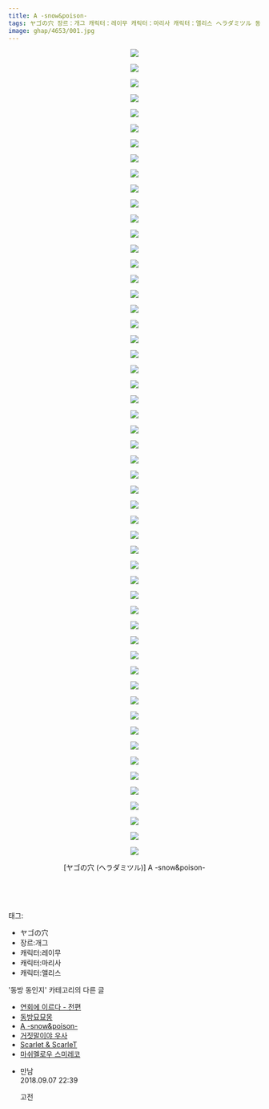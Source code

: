 ```yaml
---
title: A -snow&poison-
tags: ヤゴの穴 장르：개그 캐릭터：레이무 캐릭터：마리사 캐릭터：앨리스 ヘラダミツル 동방_동인지
image: ghap/4653/001.jpg
---
```

<div class="article">
<p style="text-align: center; clear: none; float: none;"><img src="{{ site.nasurl }}/ghap/4653/001.jpg"/></p>
<p style="text-align: center; clear: none; float: none;"><img src="{{ site.nasurl }}/ghap/4653/002.jpg"/></p>
<p style="text-align: center; clear: none; float: none;"><img src="{{ site.nasurl }}/ghap/4653/003.jpg"/></p>
<p style="text-align: center; clear: none; float: none;"><img src="{{ site.nasurl }}/ghap/4653/004.jpg"/></p>
<p style="text-align: center; clear: none; float: none;"><img src="{{ site.nasurl }}/ghap/4653/005.jpg"/></p>
<p style="text-align: center; clear: none; float: none;"><img src="{{ site.nasurl }}/ghap/4653/006.jpg"/></p>
<p style="text-align: center; clear: none; float: none;"><img src="{{ site.nasurl }}/ghap/4653/007.jpg"/></p>
<p style="text-align: center; clear: none; float: none;"><img src="{{ site.nasurl }}/ghap/4653/008.jpg"/></p>
<p style="text-align: center; clear: none; float: none;"><img src="{{ site.nasurl }}/ghap/4653/009.jpg"/></p>
<p style="text-align: center; clear: none; float: none;"><img src="{{ site.nasurl }}/ghap/4653/010.jpg"/></p>
<p style="text-align: center; clear: none; float: none;"><img src="{{ site.nasurl }}/ghap/4653/011.jpg"/></p>
<p style="text-align: center; clear: none; float: none;"><img src="{{ site.nasurl }}/ghap/4653/012.jpg"/></p>
<p style="text-align: center; clear: none; float: none;"><img src="{{ site.nasurl }}/ghap/4653/013.jpg"/></p>
<p style="text-align: center; clear: none; float: none;"><img src="{{ site.nasurl }}/ghap/4653/014.jpg"/></p>
<p style="text-align: center; clear: none; float: none;"><img src="{{ site.nasurl }}/ghap/4653/015.jpg"/></p>
<p style="text-align: center; clear: none; float: none;"><img src="{{ site.nasurl }}/ghap/4653/016.jpg"/></p>
<p style="text-align: center; clear: none; float: none;"><img src="{{ site.nasurl }}/ghap/4653/017.jpg"/></p>
<p style="text-align: center; clear: none; float: none;"><img src="{{ site.nasurl }}/ghap/4653/018.jpg"/></p>
<p style="text-align: center; clear: none; float: none;"><img src="{{ site.nasurl }}/ghap/4653/019.jpg"/></p>
<p style="text-align: center; clear: none; float: none;"><img src="{{ site.nasurl }}/ghap/4653/020.jpg"/></p>
<p style="text-align: center; clear: none; float: none;"><img src="{{ site.nasurl }}/ghap/4653/021.jpg"/></p>
<p style="text-align: center; clear: none; float: none;"><img src="{{ site.nasurl }}/ghap/4653/022.jpg"/></p>
<p style="text-align: center; clear: none; float: none;"><img src="{{ site.nasurl }}/ghap/4653/023.jpg"/></p>
<p style="text-align: center; clear: none; float: none;"><img src="{{ site.nasurl }}/ghap/4653/024.jpg"/></p>
<p style="text-align: center; clear: none; float: none;"><img src="{{ site.nasurl }}/ghap/4653/025.jpg"/></p>
<p style="text-align: center; clear: none; float: none;"><img src="{{ site.nasurl }}/ghap/4653/026.jpg"/></p>
<p style="text-align: center; clear: none; float: none;"><img src="{{ site.nasurl }}/ghap/4653/027.jpg"/></p>
<p style="text-align: center; clear: none; float: none;"><img src="{{ site.nasurl }}/ghap/4653/028.jpg"/></p>
<p style="text-align: center; clear: none; float: none;"><img src="{{ site.nasurl }}/ghap/4653/029.jpg"/></p>
<p style="text-align: center; clear: none; float: none;"><img src="{{ site.nasurl }}/ghap/4653/030.jpg"/></p>
<p style="text-align: center; clear: none; float: none;"><img src="{{ site.nasurl }}/ghap/4653/031.jpg"/></p>
<p style="text-align: center; clear: none; float: none;"><img src="{{ site.nasurl }}/ghap/4653/032.jpg"/></p>
<p style="text-align: center; clear: none; float: none;"><img src="{{ site.nasurl }}/ghap/4653/033.jpg"/></p>
<p style="text-align: center; clear: none; float: none;"><img src="{{ site.nasurl }}/ghap/4653/034.jpg"/></p>
<p style="text-align: center; clear: none; float: none;"><img src="{{ site.nasurl }}/ghap/4653/035.jpg"/></p>
<p style="text-align: center; clear: none; float: none;"><img src="{{ site.nasurl }}/ghap/4653/036.jpg"/></p>
<p style="text-align: center; clear: none; float: none;"><img src="{{ site.nasurl }}/ghap/4653/037.jpg"/></p>
<p style="text-align: center; clear: none; float: none;"><img src="{{ site.nasurl }}/ghap/4653/038.jpg"/></p>
<p style="text-align: center; clear: none; float: none;"><img src="{{ site.nasurl }}/ghap/4653/039.jpg"/></p>
<p style="text-align: center; clear: none; float: none;"><img src="{{ site.nasurl }}/ghap/4653/040.jpg"/></p>
<p style="text-align: center; clear: none; float: none;"><img src="{{ site.nasurl }}/ghap/4653/041.jpg"/></p>
<p style="text-align: center; clear: none; float: none;"><img src="{{ site.nasurl }}/ghap/4653/042.jpg"/></p>
<p style="text-align: center; clear: none; float: none;"><img src="{{ site.nasurl }}/ghap/4653/043.jpg"/></p>
<p style="text-align: center; clear: none; float: none;"><img src="{{ site.nasurl }}/ghap/4653/044.jpg"/></p>
<p style="text-align: center; clear: none; float: none;"><img src="{{ site.nasurl }}/ghap/4653/045.jpg"/></p>
<p style="text-align: center; clear: none; float: none;"><img src="{{ site.nasurl }}/ghap/4653/046.jpg"/></p>
<p style="text-align: center; clear: none; float: none;"><img src="{{ site.nasurl }}/ghap/4653/047.jpg"/></p>
<p style="text-align: center; clear: none; float: none;"><img src="{{ site.nasurl }}/ghap/4653/048.jpg"/></p>
<p style="text-align: center; clear: none; float: none;"><img src="{{ site.nasurl }}/ghap/4653/049.jpg"/></p>
<p style="text-align: center; clear: none; float: none;"><img src="{{ site.nasurl }}/ghap/4653/050.jpg"/></p>
<p style="text-align: center; clear: none; float: none;"><img src="{{ site.nasurl }}/ghap/4653/051.jpg"/></p>
<p style="text-align: center; clear: none; float: none;"><img src="{{ site.nasurl }}/ghap/4653/052.jpg"/></p>
<p style="text-align: center; clear: none; float: none;"><img src="{{ site.nasurl }}/ghap/4653/053.jpg"/></p>
<p style="text-align: center; clear: none; float: none;"><img src="{{ site.nasurl }}/ghap/4653/054.jpg"/></p>
<p style="text-align: center; clear: none; float: none;">[ヤゴの穴 (ヘラダミツル)] A -snow&amp;poison-</p>
<p style="text-align: center; clear: none; float: none;"><br/></p>
<p><br/></p>
</div><div class="tagTrail">
<p>태그: </p>
<ul>
<li>ヤゴの穴</li>
<li>장르:개그</li>
<li>캐릭터:레이무</li>
<li>캐릭터:마리사</li>
<li>캐릭터:앨리스</li>
</ul>
</div><div class="another">
<p>'동방 동인지' 카테고리의 다른 글</p>
<ul>
<li><a href="/2018-09-02-ghap_4655">연회에 이르다 - 전편</a></li>
<li><a href="/2018-09-02-ghap_4654">동방묘묘몽</a></li>
<li><a href="/2018-09-02-ghap_4653">A -snow&amp;poison-</a></li>
<li><a href="/2018-09-02-ghap_1175">거짓말이야 우사</a></li>
<li><a href="/2018-09-02-ghap_3685">Scarlet &amp; ScarleT</a></li>
<li><a href="/2018-08-28-ghap_4633">마쉬멜로우 스미레코</a></li>
</ul>
</div><div class="cb_module cb_fluid">
<div class="cb_wrt cb_profile">
<div class="comment">
<ul>
<li class="cb_thumb_off" id="comment15327957">
<div class="cb_comment_area">
<div class="cb_info_area">
<div class="cb_section">
<span class="cb_nick_name">만남</span>
</div>
<div class="cb_section">
<span class="cb_date">2018.09.07 22:39 </span>
</div>
</div>
<div class="cb_dsc_comment">
<p class="cb_dsc">
											고전
										</p>
</div>
</div></li>
</ul>
</div>
</div><!-- commentList close -->
</div>